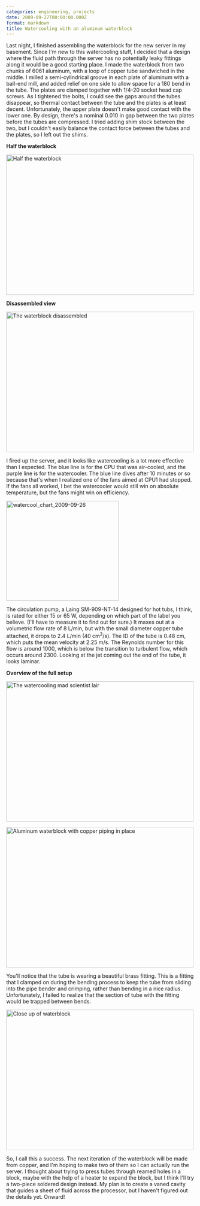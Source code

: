 ```yaml
---
categories: engineering, projects
date: 2009-09-27T00:00:00.000Z
format: markdown
title: Watercooling with an aluminum waterblock
---
```


Last night, I finished assembling the waterblock for the new server in my basement. Since I'm new to this watercooling stuff, I decided that a design where the fluid path through the server has no potentially leaky fittings along it would be a good starting place. I made the waterblock from two chunks of 6061 aluminum, with a loop of copper tube sandwiched in the middle. I milled a semi-cylindrical groove in each plate of aluminum with a ball-end mill, and added relief on one side to allow space for a 180 bend in the tube. The plates are clamped together with 1/4-20 socket head cap screws. As I tightened the bolts, I could see the gaps around the tubes disappear, so thermal contact between the tube and the plates is at least decent. Unfortunately, the upper plate doesn't make good contact with the lower one. By design, there's a nominal 0.010 in gap between the two plates before the tubes are compressed. I tried adding shim stock between the two, but I couldn't easily balance the contact force between the tubes and the plates, so I left out the shims.

**Half the waterblock**

<a title="Half the waterblock by Brandon Stafford, on Flickr" href="http://www.flickr.com/photos/pingswept/3959515718/"><img src="http://farm4.static.flickr.com/3443/3959515718_c32a112b26.jpg" alt="Half the waterblock" width="500" height="375" /></a>

**Disassembled view**

<a title="The waterblock disassembled by Brandon Stafford, on Flickr" href="http://www.flickr.com/photos/pingswept/3959510858/"><img src="http://farm3.static.flickr.com/2536/3959510858_907144d9f9.jpg" alt="The waterblock disassembled" width="500" height="375" /></a>

I fired up the server, and it looks like watercooling is a lot more effective than I expected. The blue line is for the CPU that was air-cooled, and the purple line is for the watercooler. The blue line dives after 10 minutes or so because that's when I realized one of the fans aimed at CPU1 had stopped. If the fans all worked, I bet the watercooler would still win on absolute temperature, but the fans might win on efficiency.

<a href="http://pingswept.org/images/2009/watercool_chart_2009-09-26.png"><img src="http://pingswept.org/images/2009/watercool_chart_2009-09-26-300x267.png" alt="watercool_chart_2009-09-26" width="300" height="267" /></a>

The circulation pump, a Laing SM-909-NT-14 designed for hot tubs, I think, is rated for either 15 or 65 W, depending on which part of the label you believe. (I'll have to measure it to find out for sure.) It maxes out at a volumetric flow rate of 8 L/min, but with the small diameter copper tube attached, it drops to 2.4 L/min (40 cm<sup>3</sup>/s). The ID of the tube is 0.48 cm, which puts the mean velocity at 2.25 m/s. The Reynolds number for this flow is around 1000, which is below the transition to turbulent flow, which occurs around 2300. Looking at the jet coming out the end of the tube, it looks laminar.

**Overview of the full setup**

<a title="The watercooling mad scientist lair by Brandon Stafford, on Flickr" href="http://www.flickr.com/photos/pingswept/3955041346/"><img src="http://farm3.static.flickr.com/2455/3955041346_e57793b378.jpg" alt="The watercooling mad scientist lair" width="500" height="375" /></a>

<a title="Aluminum waterblock with copper piping in place by Brandon Stafford, on Flickr" href="http://www.flickr.com/photos/pingswept/3954283747/"><img src="http://farm3.static.flickr.com/2495/3954283747_d1e35593fc.jpg" alt="Aluminum waterblock with copper piping in place" width="500" height="375" /></a>

You'll notice that the tube is wearing a beautiful brass fitting. This is a fitting that I clamped on during the bending process to keep the tube from sliding into the pipe bender and crimping, rather than bending in a nice radius. Unfortunately, I failed to realize that the section of tube with the fitting would be trapped between bends.

<a title="Close up of waterblock by Brandon Stafford, on Flickr" href="http://www.flickr.com/photos/pingswept/3955064222/"><img src="http://farm3.static.flickr.com/2518/3955064222_2014cdc7fd.jpg" alt="Close up of waterblock" width="500" height="375" /></a>

So, I call this a success. The next iteration of the waterblock will be made from copper, and I'm hoping to make two of them so I can actually run the server. I thought about trying to press tubes through reamed holes in a block, maybe with the help of a heater to expand the block, but I think I'll try a two-piece soldered design instead. My plan is to create a vaned cavity that guides a sheet of fluid across the processor, but I haven't figured out the details yet. Onward!
